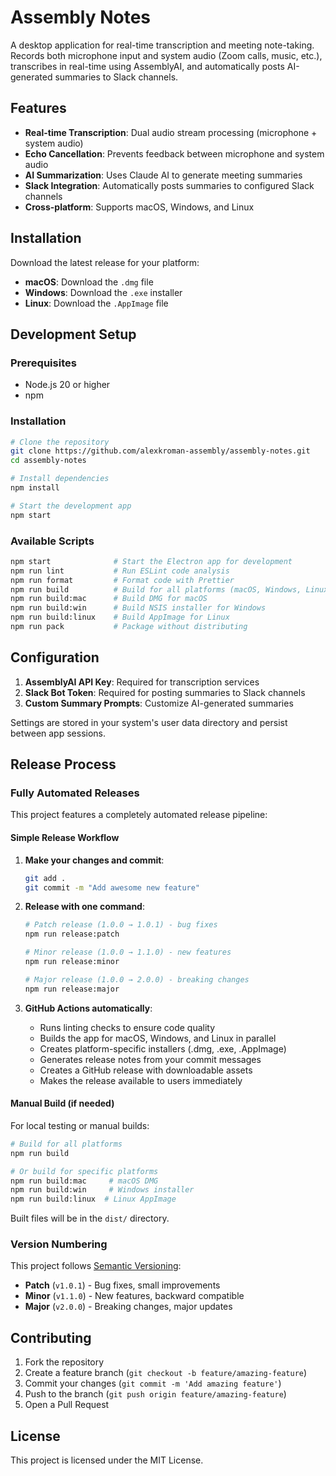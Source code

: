 # Assembly Notes

A desktop application for real-time transcription and meeting note-taking. Records both microphone input and system audio (Zoom calls, music, etc.), transcribes in real-time using AssemblyAI, and automatically posts AI-generated summaries to Slack channels.

## Features

- **Real-time Transcription**: Dual audio stream processing (microphone + system audio)
- **Echo Cancellation**: Prevents feedback between microphone and system audio
- **AI Summarization**: Uses Claude AI to generate meeting summaries
- **Slack Integration**: Automatically posts summaries to configured Slack channels
- **Cross-platform**: Supports macOS, Windows, and Linux

## Installation

Download the latest release for your platform:

- **macOS**: Download the `.dmg` file
- **Windows**: Download the `.exe` installer
- **Linux**: Download the `.AppImage` file

## Development Setup

### Prerequisites

- Node.js 20 or higher
- npm

### Installation

```bash
# Clone the repository
git clone https://github.com/alexkroman-assembly/assembly-notes.git
cd assembly-notes

# Install dependencies
npm install

# Start the development app
npm start
```

### Available Scripts

```bash
npm start              # Start the Electron app for development
npm run lint           # Run ESLint code analysis
npm run format         # Format code with Prettier
npm run build          # Build for all platforms (macOS, Windows, Linux)
npm run build:mac      # Build DMG for macOS
npm run build:win      # Build NSIS installer for Windows
npm run build:linux    # Build AppImage for Linux
npm run pack           # Package without distributing
```

## Configuration

1. **AssemblyAI API Key**: Required for transcription services
2. **Slack Bot Token**: Required for posting summaries to Slack channels
3. **Custom Summary Prompts**: Customize AI-generated summaries

Settings are stored in your system's user data directory and persist between app sessions.

## Release Process

### Fully Automated Releases

This project features a completely automated release pipeline:

#### **Simple Release Workflow**

1. **Make your changes and commit**:

   ```bash
   git add .
   git commit -m "Add awesome new feature"
   ```

2. **Release with one command**:

   ```bash
   # Patch release (1.0.0 → 1.0.1) - bug fixes
   npm run release:patch

   # Minor release (1.0.0 → 1.1.0) - new features
   npm run release:minor

   # Major release (1.0.0 → 2.0.0) - breaking changes
   npm run release:major
   ```

3. **GitHub Actions automatically**:
   - Runs linting checks to ensure code quality
   - Builds the app for macOS, Windows, and Linux in parallel
   - Creates platform-specific installers (.dmg, .exe, .AppImage)
   - Generates release notes from your commit messages
   - Creates a GitHub release with downloadable assets
   - Makes the release available to users immediately

#### **Manual Build (if needed)**

For local testing or manual builds:

```bash
# Build for all platforms
npm run build

# Or build for specific platforms
npm run build:mac     # macOS DMG
npm run build:win     # Windows installer
npm run build:linux  # Linux AppImage
```

Built files will be in the `dist/` directory.

### Version Numbering

This project follows [Semantic Versioning](https://semver.org/):

- **Patch** (`v1.0.1`) - Bug fixes, small improvements
- **Minor** (`v1.1.0`) - New features, backward compatible
- **Major** (`v2.0.0`) - Breaking changes, major updates

## Contributing

1. Fork the repository
2. Create a feature branch (`git checkout -b feature/amazing-feature`)
3. Commit your changes (`git commit -m 'Add amazing feature'`)
4. Push to the branch (`git push origin feature/amazing-feature`)
5. Open a Pull Request

## License

This project is licensed under the MIT License.
